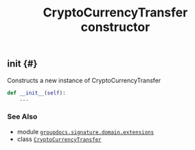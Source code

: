 ﻿---
title: CryptoCurrencyTransfer constructor
second_title: GroupDocs.Signature for Python via .NET API References
description: 
type: docs
url: /python-net/groupdocs.signature.domain.extensions/cryptocurrencytransfer/__init__/
is_root: false
weight: 10
---

## __init__ {#}

Constructs a new instance of CryptoCurrencyTransfer



```python
def __init__(self):
    ...
```





### See Also
* module [`groupdocs.signature.domain.extensions`](../../)
* class [`CryptoCurrencyTransfer`](/signature/python-net/groupdocs.signature.domain.extensions/cryptocurrencytransfer)
